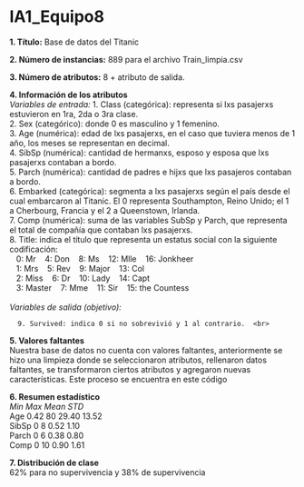# IA1_Equipo8
**1. Título:** Base de datos del Titanic
   
**2. Número de instancias:** 889 para el archivo Train_limpia.csv
   
**3. Número de atributos:** 8 + atributo de salida.
   
**4. Información de los atributos**   <br>
   *Variables de entrada:*
  	1. Class (categórica): representa si lxs pasajerxs estuvieron en 1ra, 2da o 3ra clase. <br>
	2.  Sex (categórico): donde 0 es masculino y 1 femenino.<br>
	3. Age (numérica): edad de lxs pasajerxs, en el caso que tuviera menos de 1 año, los meses se representan en decimal. <br>
	4. SibSp (numérica): cantidad de hermanxs, esposo y esposa que lxs pasajerxs contaban a bordo. <br>
	5. Parch (numérica): cantidad de padres e hijxs que lxs pasajeros contaban a bordo. <br>
	6. Embarked (categórica): segmenta a lxs pasajerxs según el país desde el cual embarcaron al Titanic. El 0 representa Southampton, Reino Unido; el 1 a Cherbourg, Francia y el 2 a Queenstown, Irlanda. <br>
	7. Comp (numérica): suma de las variables SubSp y Parch, que representa el total de compañía que contaban lxs pasajerxs. <br>
	8. Title: indica el título que representa un estatus social con la siguiente codificación: <br>
          &nbsp;&nbsp;&nbsp;0: Mr&nbsp;&nbsp;&nbsp;&nbsp;4: Don&nbsp;&nbsp;&nbsp;&nbsp;8: Ms&nbsp;&nbsp;&nbsp;&nbsp;12: Mlle&nbsp;&nbsp;&nbsp;&nbsp;16: Jonkheer  <br>
          &nbsp;&nbsp;&nbsp;1: Mrs&nbsp;&nbsp;&nbsp;&nbsp;5: Rev&nbsp;&nbsp;&nbsp;&nbsp;9: Major&nbsp;&nbsp;&nbsp;&nbsp;13: Col  <br>
          &nbsp;&nbsp;&nbsp;2: Miss&nbsp;&nbsp;&nbsp;&nbsp;6: Dr&nbsp;&nbsp;&nbsp;&nbsp;10: Lady&nbsp;&nbsp;&nbsp;&nbsp;14: Capt  <br>
          &nbsp;&nbsp;&nbsp;3: Master&nbsp;&nbsp;&nbsp;&nbsp;7: Mme&nbsp;&nbsp;&nbsp;&nbsp;11: Sir&nbsp;&nbsp;&nbsp;&nbsp;15: the Countess<br>   
   *Variables de salida (objetivo):*  <br>
   
      9. Survived: indica 0 si no sobrevivió y 1 al contrario.  <br>
**5. Valores faltantes**  <br>
Nuestra base de datos no cuenta con valores faltantes, anteriormente se hizo una limpieza donde se seleccionaron atributos, rellenaron datos faltantes, se transformaron ciertos atributos y agregaron nuevas características. Este proceso se encuentra en este código  <br>

**6. Resumen estadístico**  <br>
		*Min      Max     Mean 	  STD*  <br>
Age		0.42	  80      29.40	  13.52   <br>
SibSp		0	  8	  0.52	  1.10  <br>
Parch		0	  6	  0.38	  0.80  <br>
Comp		0	  10      0.90	  1.61  <br>

**7. Distribución de clase**  
62% para no supervivencia y 38% de supervivencia

